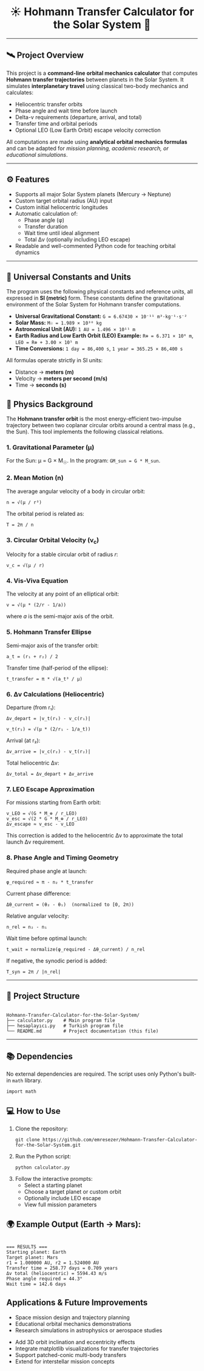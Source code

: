 <h1 align="center">☀️ Hohmann Transfer Calculator for the Solar System 🚀</h1>

<hr>

<h2>🛰️ Project Overview</h2>

<p>
This project is a <b>command-line orbital mechanics calculator</b> that computes <b>Hohmann transfer trajectories</b> between planets in the Solar System.  
It simulates <b>interplanetary travel</b> using classical two-body mechanics and calculates:
</p>

<ul>
  <li>Heliocentric transfer orbits</li>
  <li>Phase angle and wait time before launch</li>
  <li>Delta-v requirements (departure, arrival, and total)</li>
  <li>Transfer time and orbital periods</li>
  <li>Optional LEO (Low Earth Orbit) escape velocity correction</li>
</ul>

<p>
All computations are made using <b>analytical orbital mechanics formulas</b> and can be adapted for <i>mission planning, academic research, or educational simulations</i>.
</p>

<hr>

<h2>⚙️ Features</h2>

<ul>
  <li>Supports all major Solar System planets (Mercury → Neptune)</li>
  <li>Custom target orbital radius (AU) input</li>
  <li>Custom initial heliocentric longitudes</li>
  <li>Automatic calculation of:
    <ul>
      <li>Phase angle (φ)</li>
      <li>Transfer duration</li>
      <li>Wait time until ideal alignment</li>
      <li>Total Δv (optionally including LEO escape)</li>
    </ul>
  </li>
  <li>Readable and well-commented Python code for teaching orbital dynamics</li>
</ul>

<hr>

<h2>🧭 Universal Constants and Units</h2>

<p>
The program uses the following physical constants and reference units, all expressed in <b>SI (metric)</b> form.  
These constants define the gravitational environment of the Solar System for Hohmann transfer computations.
</p>

<ul>
  <li><b>Universal Gravitational Constant:</b>  
  <code>G = 6.67430 × 10⁻¹¹ m³·kg⁻¹·s⁻²</code></li>

  <li><b>Solar Mass:</b>  
  <code>M☉ = 1.989 × 10³⁰ kg</code></li>

  <li><b>Astronomical Unit (AU):</b>  
  <code>1 AU = 1.496 × 10¹¹ m</code></li>

  <li><b>Earth Radius and Low Earth Orbit (LEO) Example:</b>  
  <code>R⊕ = 6.371 × 10⁶ m</code>,  
  <code>LEO = R⊕ + 3.00 × 10⁵ m</code></li>

  <li><b>Time Conversions:</b>  
  <code>1 day = 86,400 s</code>,  
  <code>1 year = 365.25 × 86,400 s</code></li>
</ul>

<p>
All formulas operate strictly in SI units:
</p>

<ul>
  <li>Distance → <b>meters (m)</b></li>
  <li>Velocity → <b>meters per second (m/s)</b></li>
  <li>Time → <b>seconds (s)</b></li>
</ul>


<h2>🧮 Physics Background</h2>

<p>
The <b>Hohmann transfer orbit</b> is the most energy-efficient two-impulse trajectory between two coplanar circular orbits around a central mass (e.g., the Sun).  
This tool implements the following classical relations.
</p>

<h3>1. Gravitational Parameter (μ)</h3>
<p>
For the Sun: μ = G × M<sub>☉</sub>.  
In the program: <code>GM_sun = G * M_sun</code>.
</p>

<h3>2. Mean Motion (n)</h3>
<p>
The average angular velocity of a body in circular orbit:
</p>

<pre><code>n = √(μ / r³)</code></pre>

<p>
The orbital period is related as:
</p>

<pre><code>T = 2π / n</code></pre>

<h3>3. Circular Orbital Velocity (v<sub>c</sub>)</h3>
<p>
Velocity for a stable circular orbit of radius <i>r</i>:
</p>

<pre><code>v_c = √(μ / r)</code></pre>

<h3>4. Vis-Viva Equation</h3>
<p>
The velocity at any point of an elliptical orbit:
</p>

<pre><code>v = √(μ * (2/r - 1/a))</code></pre>

<p>
where <i>a</i> is the semi-major axis of the orbit.
</p>

<h3>5. Hohmann Transfer Ellipse</h3>
<p>
Semi-major axis of the transfer orbit:
</p>

<pre><code>a_t = (r₁ + r₂) / 2</code></pre>

<p>
Transfer time (half-period of the ellipse):
</p>

<pre><code>t_transfer = π * √(a_t³ / μ)</code></pre>

<h3>6. Δv Calculations (Heliocentric)</h3>

<p>
Departure (from r₁):</p>
<pre><code>Δv_depart = |v_t(r₁) - v_c(r₁)|</code></pre>
<pre><code>v_t(r₁) = √(μ * (2/r₁ - 1/a_t))</code></pre>

<p>
Arrival (at r₂):</p>
<pre><code>Δv_arrive = |v_c(r₂) - v_t(r₂)|</code></pre>

<p>
Total heliocentric Δv:</p>
<pre><code>Δv_total = Δv_depart + Δv_arrive</code></pre>

<h3>7. LEO Escape Approximation</h3>

<p>
For missions starting from Earth orbit:</p>

<pre><code>v_LEO = √(G * M_⊕ / r_LEO)
v_esc = √(2 * G * M_⊕ / r_LEO)
Δv_escape ≈ v_esc - v_LEO
</code></pre>

<p>
This correction is added to the heliocentric Δv to approximate the total launch Δv requirement.
</p>

<h3>8. Phase Angle and Timing Geometry</h3>

<p>
Required phase angle at launch:</p>

<pre><code>φ_required ≈ π - n₂ * t_transfer</code></pre>

<p>
Current phase difference:</p>

<pre><code>Δθ_current = (θ₂ - θ₁)  (normalized to [0, 2π))</code></pre>

<p>
Relative angular velocity:</p>

<pre><code>n_rel = n₂ - n₁</code></pre>

<p>
Wait time before optimal launch:</p>

<pre><code>t_wait = normalize(φ_required - Δθ_current) / n_rel</code></pre>

<p>
If negative, the synodic period is added:
</p>

<pre><code>T_syn = 2π / |n_rel|</code></pre>

<hr>

<h2>📂 Project Structure</h2>

<pre><code>
Hohmann-Transfer-Calculator-for-the-Solar-System/
├── calculator.py    # Main program file
├── hesaplayıcı.py   # Turkish program file
└── README.md        # Project documentation (this file)
</code></pre>

<hr>

<h2>📚 Dependencies</h2>

<p>No external dependencies are required. The script uses only Python's built-in <code>math</code> library.</p>

<pre><code>import math</code></pre>

<h2>💻 How to Use</h2>

<ol>
  <li>Clone the repository:
    <pre><code>git clone https://github.com/emresezer/Hohmann-Transfer-Calculator-for-the-Solar-System.git</code></pre>
  </li>
  <li>Run the Python script:
    <pre><code>python calculator.py</code></pre>
  </li>
  <li>Follow the interactive prompts:
    <ul>
      <li>Select a starting planet</li>
      <li>Choose a target planet or custom orbit</li>
      <li>Optionally include LEO escape</li>
      <li>View full mission parameters</li>
    </ul>
  </li>
</ol>

<h2>
🌍 Example Output (Earth → Mars):
</h2>

<pre><code>
=== RESULTS ===
Starting planet: Earth
Target planet: Mars
r1 = 1.000000 AU, r2 = 1.524000 AU
Transfer time = 258.77 days = 0.709 years
Δv total (heliocentric) = 5594.43 m/s
Phase angle required = 44.3°
Wait time = 142.6 days
</code></pre>



<h2> Applications & Future Improvements</h2>

<ul>
  <li>Space mission design and trajectory planning</li>
  <li>Educational orbital mechanics demonstrations</li>
  <li>Research simulations in astrophysics or aerospace studies</li>
</ul>


<ul>
  <li>Add 3D orbit inclination and eccentricity effects</li>
  <li>Integrate matplotlib visualizations for transfer trajectories</li>
  <li>Support patched-conic multi-body transfers</li>
  <li>Extend for interstellar mission concepts</li>
</ul>
